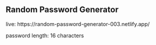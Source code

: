 <h2>Random Password Generator</h2>

<p>live: https://random-password-generator-003.netlify.app/</p>
<p></p>
<p> password length: 16 characters </p>
